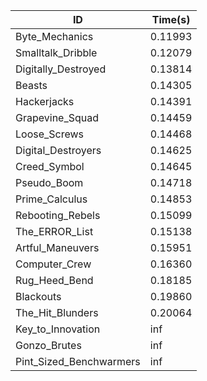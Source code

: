 |ID|Time(s)|
|-|-|
|Byte_Mechanics|0.11993|
|Smalltalk_Dribble|0.12079|
|Digitally_Destroyed|0.13814|
|Beasts|0.14305|
|Hackerjacks|0.14391|
|Grapevine_Squad|0.14459|
|Loose_Screws|0.14468|
|Digital_Destroyers|0.14625|
|Creed_Symbol|0.14645|
|Pseudo_Boom|0.14718|
|Prime_Calculus|0.14853|
|Rebooting_Rebels|0.15099|
|The_ERROR_List|0.15138|
|Artful_Maneuvers|0.15951|
|Computer_Crew|0.16360|
|Rug_Heed_Bend|0.18185|
|Blackouts|0.19860|
|The_Hit_Blunders|0.20064|
|Key_to_Innovation|inf|
|Gonzo_Brutes|inf|
|Pint_Sized_Benchwarmers|inf|
